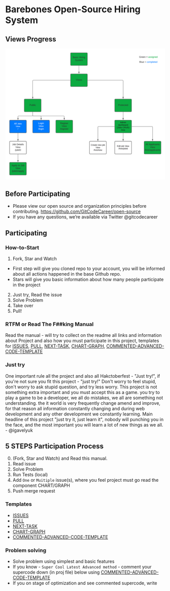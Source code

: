 # Barebones Open-Source Hiring System

## Views Progress

![](/img/progress.png)

## Before Participating

- Please view our open source and organization principles before contributing. https://github.com/GitCodeCareer/open-source
- If you have any questions, we’re available via Twitter @gitcodecareer

## Participating

### How-to-Start

1. Fork, Star and Watch

- First step will give you cloned repo to your account, you will be informed about all actions happened in the base Github repo.
- Stars will give you basic information about how many people participate in the project

2. Just try, Read the issue
3. Solve Problem
4. Take over
5. Pull!

### RTFM or Read The F##king Manual

Read the manual - will try to collect on the readme all links and information about Project and also how you must participate in this project, templates for [ISSUES](https://github.com/GitCodeCareer/hacktoberfest--hiring-system/blob/master/ISSUES.md), [PULL](https://github.com/GitCodeCareer/hacktoberfest--hiring-system/blob/master/PULL.md), [NEXT-TASK](https://github.com/GitCodeCareer/hacktoberfest--hiring-system/blob/master/NEXT-TASK.md), [CHART-GRAPH](https://github.com/GitCodeCareer/hacktoberfest--hiring-system/blob/master/CHART-GRAPH.md), [COMMENTED-ADVANCED-CODE-TEMPLATE](https://github.com/GitCodeCareer/hacktoberfest--hiring-system/blob/master/COMMENTED-ADVANCED-CODE-TEMPLATE.md)

### Just try

One important rule all the project and also all Hakctoberfest - "Just try!", if you're not sure you fit this project - "just try!" Don't worry to feel stupid, don't worry to ask stupid question, and try less worry. This project is not something extra important and you must accept this as a game. you try to play a game to be a developer, we all do mistakes, we all are something not understanding. the it world is very frequently change amend and improve, for that reason all information constantly changing and during web development and any other development we constantly learning. Main headline of this project "just try it, just learn it", nobody will punching you in the face, and the most important you will learn a lot of new things as we all. - @igavelyuk

## 5 STEPS Participation Process

0. (Fork, Star and Watch) and Read this manual.
1. Read issue
2. Solve Problem
3. Run Tests (local)
4. Add `One` or `Muitiple` issue(s), where you feel project must go read the component CHART/GRAPH
5. Push merge request

### Templates

- [ISSUES](https://github.com/GitCodeCareer/hacktoberfest--hiring-system/blob/master/ISSUES.md)
- [PULL](https://github.com/GitCodeCareer/hacktoberfest--hiring-system/blob/master/PULL.md)
- [NEXT-TASK](https://github.com/GitCodeCareer/hacktoberfest--hiring-system/blob/master/NEXT-TASK.md)
- [CHART-GRAPH](https://github.com/GitCodeCareer/hacktoberfest--hiring-system/blob/master/CHART-GRAPH.md)
- [COMMENTED-ADVANCED-CODE-TEMPLATE](https://github.com/GitCodeCareer/hacktoberfest--hiring-system/blob/master/COMMENTED-ADVANCED-CODE-TEMPLATE.md)

### Problem solving

- Solve problem using simplest and basic features
- If you know - `Super Cool Latest Advanced method` - comment your supercode down (in proj file) below using [COMMENTED-ADVANCED-CODE-TEMPLATE](https://github.com/GitCodeCareer/hacktoberfest--hiring-system/blob/master/COMMENTED-ADVANCED-CODE-TEMPLATE.md)
- If you on stage of optimization and see commented supercode, write
